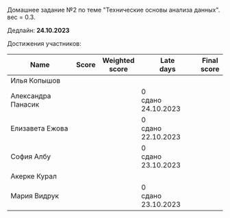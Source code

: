 Домашнее задание №2 по теме "Технические основы анализа данных". вес = 0.3.

Дедлайн: **24.10.2023**


Достижения участников:

| Name               | Score | Weighted<br>score | Late<br>days            | Final<br>score |
| ------------------ | ----- | ----------------- | ----------------------- | -------------- |
| Илья Копышов       |       |                   |                         |                |
| Александра Панасик |       |                   | 0<br />сдано 24.10.2023 |                |
| Елизавета Ежова    |       |                   | 0<br />сдано 22.10.2023 |                |
| София Албу         |       |                   | 0<br />сдано 23.10.2023 |                |
| Акерке Курал       |       |                   |                         |                |
| Мария Видрук       |       |                   | 0<br />сдано 23.10.2023 |                |
